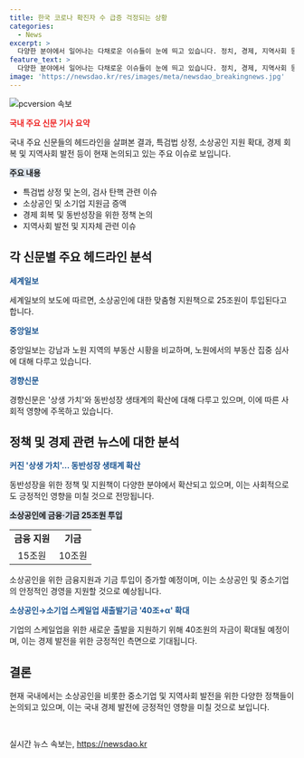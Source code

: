 ```yaml
---
title: 한국 코로나 확진자 수 급증 걱정되는 상황
categories:
  - News
excerpt: >
  다양한 분야에서 일어나는 다채로운 이슈들이 눈에 띄고 있습니다. 정치, 경제, 지역사회 등 각종 분야에 걸쳐 다양한 소식들이 전해지고 있는 가운데, 특히 소상공인, 중소기업 등 사회 경제적 이슈들이 큰 관심을 받고 있습니다. 정부의 지원책과 새로운 정책들이 소장선을 모은 가운데, 지역경제와 규제혁파 등에 관한 토론들도 활발히 이뤄지고 있습니다. 또한, 여러 가지 화두가 올바르게 제시되며, 경제 회복과 중산층에 대한 차별화된 지원 등 다양한 언론의 시선이 집중되고 있습니다.
feature_text: >
  다양한 분야에서 일어나는 다채로운 이슈들이 눈에 띄고 있습니다. 정치, 경제, 지역사회 등 각종 분야에 걸쳐 다양한 소식들이 전해지고 있는 가운데, 특히 소상공인, 중소기업 등 사회 경제적 이슈들이 큰 관심을 받고 있습니다. 정부의 지원책과 새로운 정책들이 소장선을 모은 가운데, 지역경제와 규제혁파 등에 관한 토론들도 활발히 이뤄지고 있습니다. 또한, 여러 가지 화두가 올바르게 제시되며, 경제 회복과 중산층에 대한 차별화된 지원 등 다양한 언론의 시선이 집중되고 있습니다.
image: 'https://newsdao.kr/res/images/meta/newsdao_breakingnews.jpg'
---
```


<p><img src="https://newsdao.kr/res/images/meta/newsdao_breakingnews.jpg" alt="pcversion 속보" /></p>

<p><b><span style="color: #ee2323;">국내 주요 신문 기사 요약</span></b></p>

<p data-ke-size="size16">국내 주요 신문들의 헤드라인을 살펴본 결과, 특검법 상정, 소상공인 지원 확대, 경제 회복 및 지역사회 발전 등이 현재 논의되고 있는 주요 이슈로 보입니다.</p>

<p><b><span style="background-color: #21538527;">주요 내용</span></b></p>

<ul>
  <li>특검법 상정 및 논의, 검사 탄핵 관련 이슈</li>
  <li>소상공인 및 소기업 지원금 증액</li>
  <li>경제 회복 및 동반성장을 위한 정책 논의</li>
  <li>지역사회 발전 및 지자체 관련 이슈</li>
</ul>

<h2 data-ke-size="size26">각 신문별 주요 헤드라인 분석</h2>

<p><b><span style="color: #1a5490;">세계일보</span></b></p>

<p data-ke-size="size16">세계일보의 보도에 따르면, 소상공인에 대한 맞춤형 지원책으로 25조원이 투입된다고 합니다.</p>

<p><b><span style="color: #1a5490;">중앙일보</span></b></p>

<p data-ke-size="size16">중앙일보는 강남과 노원 지역의 부동산 시황을 비교하며, 노원에서의 부동산 집중 심사에 대해 다루고 있습니다.</p>

<p><b><span style="color: #1a5490;">경향신문</span></b></p>

<p data-ke-size="size16">경향신문은 '상생 가치'와 동반성장 생태계의 확산에 대해 다루고 있으며, 이에 따른 사회적 영향에 주목하고 있습니다.</p>

<h2 data-ke-size="size26">정책 및 경제 관련 뉴스에 대한 분석</h2>

<p><b><span style="color: #1a5490;">커진 '상생 가치'… 동반성장 생태계 확산</span></b></p>

<p data-ke-size="size16">동반성장을 위한 정책 및 지원책이 다양한 분야에서 확산되고 있으며, 이는 사회적으로도 긍정적인 영향을 미칠 것으로 전망됩니다.</p>

<p><b><span style="background-color: #21538527;">소상공인에 금융·기금 25조원 투입</span></b></p>

<table>
  <tr>
    <td style="text-align: center; height: 17px;"><b>금융 지원</b></td>
    <td style="text-align: center; height: 17px;"><b>기금</b></td>
  </tr>
  <tr>
    <td style="text-align: center; height: 17px;">15조원</td>
    <td style="text-align: center; height: 17px;">10조원</td>
  </tr>
</table>

<p data-ke-size="size16">소상공인을 위한 금융지원과 기금 투입이 증가할 예정이며, 이는 소상공인 및 중소기업의 안정적인 경영을 지원할 것으로 예상됩니다.</p>

<p><b><span style="color: #1a5490;">소상공인→소기업 스케일업 새출발기금 '40조+α' 확대</span></b></p>

<p data-ke-size="size16">기업의 스케일업을 위한 새로운 출발을 지원하기 위해 40조원의 자금이 확대될 예정이며, 이는 경제 발전을 위한 긍정적인 측면으로 기대됩니다.</p>

<h2 data-ke-size="size26">결론</h2>

<p data-ke-size="size16">현재 국내에서는 소상공인을 비롯한 중소기업 및 지역사회 발전을 위한 다양한 정책들이 논의되고 있으며, 이는 국내 경제 발전에 긍정적인 영향을 미칠 것으로 보입니다.</p>

<p data-ke-size="size16">&nbsp;</p>
실시간 뉴스 속보는, <a href="https://newsdao.kr" rel="dofollow">https://newsdao.kr</a>


